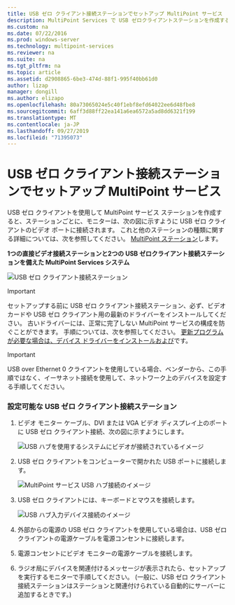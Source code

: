 ```yaml
---
title: USB ゼロ クライアント接続ステーションでセットアップ MultiPoint サービス
description: MultiPoint Services で USB ゼロクライアントステーションを作成する方法について説明します。
ms.custom: na
ms.date: 07/22/2016
ms.prod: windows-server
ms.technology: multipoint-services
ms.reviewer: na
ms.suite: na
ms.tgt_pltfrm: na
ms.topic: article
ms.assetid: d2908865-6be3-474d-88f1-995f40bb61d0
author: lizap
manager: dongill
ms.author: elizapo
ms.openlocfilehash: 80a73065024e5c40f1ebf8efd64022ee6d48fbe8
ms.sourcegitcommit: 6aff3d88ff22ea141a6ea6572a5ad8dd6321f199
ms.translationtype: MT
ms.contentlocale: ja-JP
ms.lasthandoff: 09/27/2019
ms.locfileid: "71395073"
---
```

# <a name="set-up-a-usb-zero-client-connected-station-in-multipoint-services"></a>USB ゼロ クライアント接続ステーションでセットアップ MultiPoint サービス
USB ゼロ クライアントを使用して MultiPoint サービス ステーションを作成すると、ステーションごとに、モニターは、次の図に示すように USB ゼロ クライアントのビデオ ポートに接続されます。 これと他のステーションの種類に関する詳細については、次を参照してください。 [MultiPoint ステーション](MultiPoint-services-Stations.md)します。
  
**1つの直接ビデオ接続ステーションと2つの USB ゼロクライアント接続ステーションを備えた MultiPoint Services システム**  
  
![USB ゼロ クライアント接続ステーション](./media/WMS11_diagram7.gif)  
  
> [!IMPORTANT]  
> セットアップする前に USB ゼロ クライアント接続ステーション、必ず、ビデオ カードや USB ゼロ クライアント用の最新のドライバーをインストールしてください。 古いドライバーには、正常に完了しない MultiPoint サービスの構成を防ぐことができます。 手順については、次を参照してください。 [更新プログラムが必要な場合は、デバイス ドライバーをインストールおよび](Update-and-install-device-drivers-if-needed.md)です。  
  
> [!IMPORTANT]  
> USB over Ethernet 0 クライアントを使用している場合、ベンダーから、この手順ではなく、イーサネット接続を使用して、ネットワーク上のデバイスを設定する手順してください。  
  
### <a name="to-set-up-a-usb-zero-client-connected-station"></a>設定可能な USB ゼロ クライアント接続ステーション  
  
1.  ビデオ モニター ケーブル、DVI または VGA ビデオ ディスプレイ上のポートに USB ゼロ クライアント接続、次の図に示すようにします。  
  
    ![USB ハブを使用するシステムにビデオが接続されているイメージ](./media/WMSVideoConnection.gif)  
  
2.  USB ゼロ クライアントをコンピューターで開かれた USB ポートに接続します。  
  
    ![MultiPoint サービス USB ハブ接続のイメージ](./media/WMSUSBHubConnection.gif)  
  
3.  USB ゼロ クライアントには、キーボードとマウスを接続します。  
  
    ![USB ハブ入力デバイス接続のイメージ](./media/WMSUSBDeviceConnection.gif)  
  
4.  外部からの電源の USB ゼロ クライアントを使用している場合は、USB ゼロ クライアントの電源ケーブルを電源コンセントに接続します。  
  
5.  電源コンセントにビデオ モニターの電源ケーブルを接続します。  
  
6.  ラジオ局にデバイスを関連付けるメッセージが表示されたら、セットアップを実行するモニターで手順してください。 (一般に、USB ゼロ クライアント接続ステーションはステーションと関連付けられている自動的にサーバーに追加するときです。)
